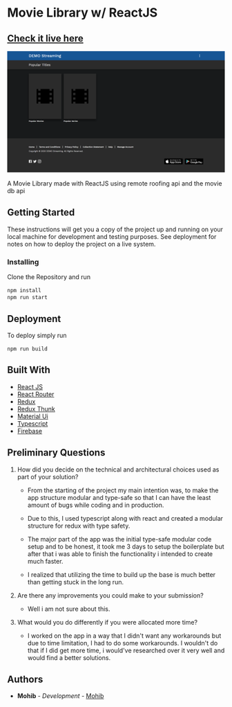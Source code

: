 # Movie Library w/ ReactJS

## [Check it live here](https://remote-roofing-moviebox.web.app/)

![Thumbnail](thumbnail.png)

A Movie Library made with ReactJS using remote roofing api and the movie db api

## Getting Started

These instructions will get you a copy of the project up and running on your local machine for development and testing purposes. See deployment for notes on how to deploy the project on a live system.


### Installing

Clone the Repository and run

```
npm install
npm run start
```

## Deployment

To deploy simply run

```
npm run build
```


## Built With

- [React JS](https://reactjs.org/)
- [React Router](https://github.com/ReactTraining/react-router)
- [Redux](https://redux.js.org/)
- [Redux Thunk](https://github.com/reduxjs/redux-thunk)
- [Material Ui](https://material-ui.com/)
- [Typescript](https://www.typescriptlang.org/)
- [Firebase](https://firebase.google.com/)

## Preliminary Questions

1. How did you decide on the technical and architectural choices used as part of your solution?
    
    * From the starting of the project my main intention was, to make the app structure modular and type-safe so that I can have the least amount of bugs while coding and in production.
   
    * Due to this, I used typescript along with react and created a modular structure for redux with type safety.
  
    * The major part of the app was the initial type-safe modular code setup and to be honest, it took me 3 days to setup the boilerplate but after that i was able to finish the functionality i intended to create much faster.
  
    *  I realized that utilizing the time to build up the base is much better than getting stuck in the long run.


2. Are there any improvements you could make to your submission?

   * Well i am not sure about this. 

3. What would you do differently if you were allocated more time?

    * I worked on the app in a way that I didn't want any workarounds but due to time limitation, I had to do some workarounds. I wouldn't do that if I did get more time, i would've researched over it very well and would find a better solutions.


## Authors

- **Mohib** - _Development_ - [Mohib](https://github.com/Mohib834)
